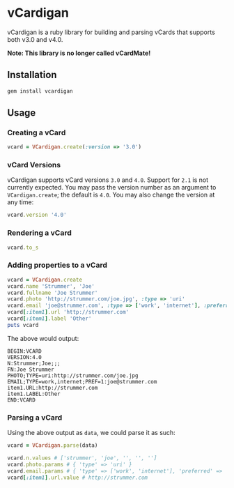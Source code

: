 # vCardigan

vCardigan is a ruby library for building and parsing vCards that supports both
v3.0 and v4.0.

**Note: This library is no longer called vCardMate!**

## Installation

``` bash
gem install vcardigan
```

## Usage
### Creating a vCard

``` ruby
vcard = VCardigan.create(:version => '3.0')
```

### vCard Versions

vCardigan supports vCard versions `3.0` and `4.0`. Support for `2.1` is not
currently expected. You may pass the version number as an argument to
`VCardigan.create`; the default is `4.0`. You may also change the version at
any time:

``` ruby
vcard.version '4.0'
```

### Rendering a vCard

``` ruby
vcard.to_s
```

### Adding properties to a vCard

``` ruby
vcard = VCardigan.create
vcard.name 'Strummer', 'Joe'
vcard.fullname 'Joe Strummer'
vcard.photo 'http://strummer.com/joe.jpg', :type => 'uri'
vcard.email 'joe@strummer.com', :type => ['work', 'internet'], :preferred => 1
vcard[:item1].url 'http://strummer.com'
vcard[:item1].label 'Other'
puts vcard
```
The above would output:
```
BEGIN:VCARD
VERSION:4.0
N:Strummer;Joe;;;
FN:Joe Strummer
PHOTO;TYPE=uri:http://strummer.com/joe.jpg
EMAIL;TYPE=work,internet;PREF=1:joe@strummer.com
item1.URL:http://strummer.com
item1.LABEL:Other
END:VCARD
```

### Parsing a vCard

Using the above output as `data`, we could parse it as such:
``` ruby
vcard = VCardigan.parse(data)

vcard.n.values # ['strummer', 'joe', '', '', '']
vcard.photo.params # { 'type' => 'uri' }
vcard.email.params # { 'type' => ['work', 'internet'], 'preferred' => '1' }
vcard[:item1].url.value # http://strummer.com
```
